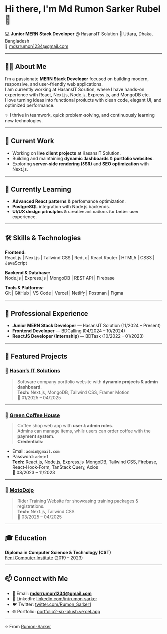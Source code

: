 # Hi there, I'm Md Rumon Sarker Rubel 👋  

💻 **Junior MERN Stack Developer** @ HasansIT Solution
📍 Uttara, Dhaka, Bangladesh  
📧 mdsrrumon1234@gmail.com  

---

## 👨‍💻 About Me
I’m a passionate **MERN Stack Developer** focused on building modern, responsive, and user-friendly web applications.  
I am currently working at HasansIT Solution, where I have hands-on experience with React, Next.js, Node.js, Express.js, and MongoDB etc.  
I love turning ideas into functional products with clean code, elegant UI, and optimized performance.  

✨ I thrive in teamwork, quick problem-solving, and continuously learning new technologies.  

---

## 🔭 Current Work
- Working on **live client projects** at HasansIT Solution.  
- Building and maintaining **dynamic dashboards** & **portfolio websites**.  
- Exploring **server-side rendering (SSR)** and **SEO optimization** with Next.js.  

---

## 🌱 Currently Learning
- **Advanced React patterns** & performance optimization.  
- **PostgreSQL** integration with Node.js backends.  
- **UI/UX design principles** & creative animations for better user experience.  

---

## 🛠️ Skills & Technologies

**Frontend:**  
React.js | Next.js | Tailwind CSS | Redux | React Router | HTML5 | CSS3 | JavaScript  

**Backend & Database:**  
Node.js | Express.js | MongoDB | REST API | Firebase  

**Tools & Platforms:**  
Git | GitHub | VS Code | Vercel | Netlify | Postman | Figma  

---

## 💼 Professional Experience
- **Junior MERN Stack Developer** — HasansIT Solution (11/2024 – Present)  
- **Frontend Developer** — BDCalling (04/2024 – 10/2024)  
- **ReactJS Developer (Internship)** — BDTask (10/2022 – 01/2023)  

---

## 🚀 Featured Projects

### 🔹 [Hasan’s IT Solutions](https://hasansit.com/)
> Software company portfolio website with **dynamic projects & admin dashboard**.  
**Tech:** Next.js, MongoDB, Tailwind CSS, Framer Motion  
📅 01/2025 – 04/2025  

---

### 🔹 [Green Coffee House](https://regal-kulfi-0f1697.netlify.app/)
> Coffee shop web app with **user & admin roles**.  
Admins can manage items, while users can order coffee with the **payment system**.  
**Credentials:**  
- Email: `admin@gmail.com`  
- Password: `admin1`  
**Tech:** React.js, Node.js, Express.js, MongoDB, Tailwind CSS, Firebase, React-Hook-Form, TanStack Query, Axios  
📅 08/2023 – 11/2023  

---

### 🔹 [MotoDojo](https://moto-dojo.vercel.app/)
> Rider Training Website for showcasing training packages & registrations.  
**Tech:** Next.js, Tailwind CSS  
📅 03/2025 – 04/2025  

---

## 🎓 Education
**Diploma in Computer Science & Technology (CST)**  
[Feni Computer Institute](https://fci.polytech.gov.bd/) (2019 – 2023)  

---
<!-- and
## 📊 GitHub Stats
<p align="center">
  <img src="https://github-readme-stats.vercel.app/api?username=Rumon-Sarker&show_icons=true&theme=tokyonight" alt="Rumon's GitHub stats" />
  <br/>
  <img src="https://github-readme-streak-stats.herokuapp.com/?user=Rumon-Sarker&theme=tokyonight" alt="GitHub Streak" />
  <br/>
  <img src="https://github-readme-stats.vercel.app/api/top-langs/?username=Rumon-Sarker&layout=compact&theme=tokyonight" alt="Top Languages" />
</p>  

---
 -->
## 📫 Connect with Me
- 📧 Email: **mdsrrumon1234@gmail.com**  
- 💼 LinkedIn: [linkedin.com/in/rumon-sarker](https://www.linkedin.com/in/rumon-sarker/)  
- 🐦 Twitter: [twitter.com/Rumon_Sarker1](https://twitter.com/Rumon_Sarker1)  
- 🌐 Portfolio: [portfolio2-six-blush.vercel.app](https://portfolio2-six-blush.vercel.app/)  

---
⭐️ From [Rumon-Sarker](https://github.com/Rumon-Sarker)
